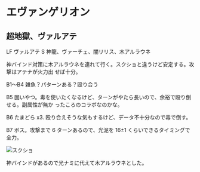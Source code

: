 # エヴァンゲリオン 

## 超地獄、ヴァルアテ

LF ヴァルアテ
S 神龍、ヴァーチェ、闇リリス、木アルラウネ

神バインド対策に木アルラウネを連れて行く。スクショと違うけど安定する。攻撃はアテナが火力出
せば十分。

B1〜B4 雑魚？パターンある？殴り合う

B5 固いやつ。毒を使いたくなるけど、ターンがやたら長いので、余裕で殴り倒せる。副属性が無か
ったころのコラボなのかな。

B6 たまどら x3. 殴り合えそうな気もするけど、データ不十分なので毒で倒す。

B7 ボス。攻撃まで 6 ターンあるので、光泥を 16±1 くらいできるタイミングで全力。

![スクショ](http://i.imgur.com/CvW4nBDl.jpg )

神バインドがあるので光ナミに代えて木アルラウネとした。

<!-- vim: set tw=90 filetype=markdown : -->

